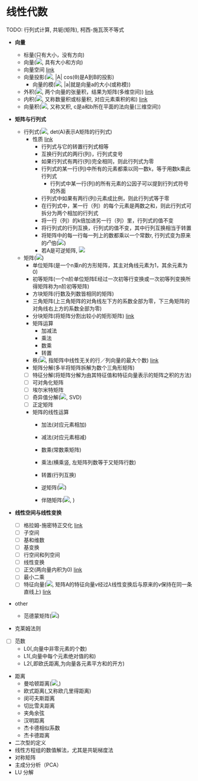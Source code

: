 # 线性代数

TODO: 行列式计算, 共轭(矩阵), 柯西-施瓦茨不等式

- **向量**
  - 标量(只有大小，没有方向)
  - 向量(<img src="http://latex.codecogs.com/gif.latex?\vec{a} , \vec{AB}, \begin{bmatrix}
a_{11} & a_{12} & a_{13}\\ 
a_{21} & a_{22} & a_{23}
\end{bmatrix}" />, 具有大小和方向)
  - 向量空间 [link](https://zh.wikipedia.org/wiki/%E5%90%91%E9%87%8F%E7%A9%BA%E9%97%B4)
  - 向量投影(<img src="http://latex.codecogs.com/gif.latex?A \bullet B = | A | | B | \cos \theta" />, |A| cos(θ)是A到B的投影)
    - 向量的模(<img src="http://latex.codecogs.com/gif.latex?|a| = \sqrt{v_1^2 + v_2^2 + ... + v_n^2}" />, |a|就是向量a的大小(或称模))
  - 外积(<img src="http://latex.codecogs.com/gif.latex?c = a \otimes b" />, 两个向量的张量积，结果为矩阵(多维空间)) [link](https://zh.wikipedia.org/wiki/%E5%A4%96%E7%A7%AF)
  - 内积(<img src="http://latex.codecogs.com/gif.latex?a \bullet b" />, 又称数量积或标量积, 对应元素乘积的和) [link](https://zh.wikipedia.org/wiki/%E7%82%B9%E7%A7%AF)
  - 向量积(<img src="http://latex.codecogs.com/gif.latex?c = a \times b" />, 又称叉积, c是a和b所在平面的法向量(三维空间))
- **矩阵与行列式**
  - 行列式(<img src="http://latex.codecogs.com/gif.latex?\begin{vmatrix}
a_{11} & a_{12} & a_{13}\\ 
a_{21} & a_{22} & a_{23}
\end{vmatrix}" />, det(A)表示A矩阵的行列式)
    - 性质 [link](https://zh.wikipedia.org/wiki/%E8%A1%8C%E5%88%97%E5%BC%8F#%E8%A1%8C%E5%88%97%E5%BC%8F%E7%9A%84%E6%80%A7%E8%B3%AA)
      - 行列式与它的转置行列式相等
      - 互换行列式的两行(列)，行列式变号
      - 如果行列式有两行(列)完全相同，则此行列式为零
      - 行列式的某一行(列)中所有的元素都乘以同一数k，等于用数k乘此行列式
        - 行列式中某一行(列)的所有元素的公因子可以提到行列式符号的外面
      - 行列式中如果有两行(列)元素成比例，则此行列式等于零
      - 在行列式中，某一行（列）的每个元素是两数之和，则此行列式可拆分为两个相加的行列式
      - 将一行（列）的k倍加进另一行（列）里，行列式的值不变
      - 将行列式的行列互换，行列式的值不变，其中行列互换相当于转置
      - 将矩阵中的每一行每一列上的数都乘以一个常数r, 行列式变为原来的$r^n$倍(<img src="http://latex.codecogs.com/gif.latex?det(AB) = det(A) det(B) , det(rA) = r^ndet(A)" />)
      - 若A是可逆矩阵, <img src="http://latex.codecogs.com/gif.latex?det(A^{-1}) = (det(A))^{-1}" />
  - 矩阵(<img src="http://latex.codecogs.com/gif.latex?\begin{pmatrix}
a_{11} & a_{12} & a_{13}\\ 
a_{21} & a_{22} & a_{23}
\end{pmatrix}" />)
    - 单位矩阵(是一个n乘n的方形矩阵，其主对角线元素为1，其余元素为0)
    - 初等矩阵(一个n阶单位矩阵E经过一次初等行变换或一次初等列变换所得矩阵称为n阶初等矩阵)
    - 方块矩阵(行数及列数皆相同的矩阵)
    - 三角矩阵(上三角矩阵的对角线左下方的系数全部为零，下三角矩阵的对角线右上方的系数全部为零)
    - 分块矩阵(将矩阵分割出较小的矩形矩阵) [link](https://zh.wikipedia.org/wiki/%E5%88%86%E5%A1%8A%E7%9F%A9%E9%99%A3)
    - 矩阵运算
      - 加减法
      - 乘法
      - 数乘
      - 转置
    - 秩(<img src="http://latex.codecogs.com/gif.latex?r(A) , rank(A) , rk(A)" />, 指矩阵中线性无关的行／列向量的最大个数) [link](https://zh.wikipedia.org/wiki/%E7%A7%A9_(%E7%BA%BF%E6%80%A7%E4%BB%A3%E6%95%B0))
    - 矩阵分解(多半将矩阵拆解为数个三角形矩阵)
    - [ ] 特征分解(将矩阵分解为由其特征值和特征向量表示的矩阵之积的方法)
    - [ ] 可对角化矩阵
    - [ ] 埃尔米特矩阵
    - [ ] 奇异值分解(<img src="http://latex.codecogs.com/gif.latex?M = U \sum V^*" />, SVD)
    - [ ] 正定矩阵
    - 矩阵的线性运算
      - 加法(对应元素相加)
      - 减法(对应元素相减)
      - 数乘(常数乘矩阵)
      - 乘法(横乘竖, 左矩阵列数等于又矩阵行数)
      - 转置(行列互换)

      - 逆矩阵(<img src="http://latex.codecogs.com/gif.latex?A^{-1}" />)
      - 伴随矩阵(<img src="http://latex.codecogs.com/gif.latex?A^*" />, )

- **线性空间与线性变换**
  - [ ] 格拉姆-施密特正交化 [link](https://zh.wikipedia.org/wiki/%E6%A0%BC%E6%8B%89%E5%A7%86-%E6%96%BD%E5%AF%86%E7%89%B9%E6%AD%A3%E4%BA%A4%E5%8C%96)
  - [ ] 子空间
  - [ ] 基和维数
  - [ ] 基变换
  - [ ] 行空间和列空间
  - [ ] 线性变换
  - [ ] 正交(两向量内积为0) [link](https://zh.wikipedia.org/wiki/%E6%AD%A3%E4%BA%A4)
  - [ ] 最小二乘
  - [ ] 特征向量(<img src="http://latex.codecogs.com/gif.latex?Av = \lambda v" />, 矩阵A的特征向量$v$经过$\lambda$线性变换后与原来的$v$保持在同一条直线上) [link](https://zh.wikipedia.org/wiki/%E7%89%B9%E5%BE%81%E5%80%BC%E5%92%8C%E7%89%B9%E5%BE%81%E5%90%91%E9%87%8F)

- other
  - 范德蒙矩阵(<img src="http://latex.codecogs.com/gif.latex?\prod" />)

- 克莱姆法则
- [ ] 范数
  - L0(,向量中非零元素的个数)
  - L1(,向量中每个元素绝对值的和)
  - L2(,即欧氏距离,为向量各元素平方和的开方)
- 距离
  - 曼哈顿距离(<img src="http://latex.codecogs.com/gif.latex?d(i, j) = |x_1 - x_2| + |y_1 - y_2|" />,)
  - 欧式距离(,又称欧几里得距离)
  - 闵可夫斯距离
  - 切比雪夫距离
  - 夹角余弦
  - 汉明距离
  - 杰卡德相似系数
  - 杰卡德距离
- 二次型的定义
- 线性方程组的数值解法，尤其是共轭梯度法
- 对称矩阵
- 主成分分析（PCA）
- LU 分解
